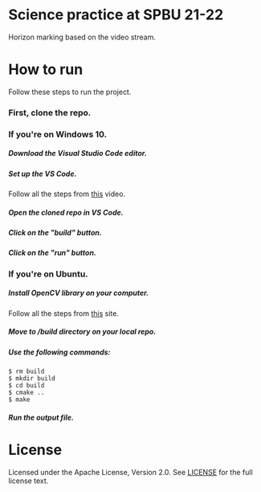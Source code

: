 # Science practice at SPBU 21-22
 Horizon marking based on the video stream.

# How to run
 Follow these steps to run the project.
 ### First, clone the repo.
 ### If you're on Windows 10.
 ##### Download the Visual Studio Code editor.
 ##### Set up the VS Code.
   Follow all the steps from [this](https://www.youtube.com/watch?v=m9HBM1m_EMU) video.
 ##### Open the cloned repo in VS Code.
 ##### Click on the "build" button.
 ##### Click on the "run" button.
 ### If you're on Ubuntu.
 ##### Install OpenCV library on your computer.
   Follow all the steps from [this](http://www.codebind.com/python/install-opencv-ubuntu-16-04-lts-python/) site.
 ##### Move to /build directory on your local repo.
 ##### Use the following commands:
  ```console
  $ rm build
  $ mkdir build
  $ cd build 
  $ cmake ..
  $ make
  ```
 ##### Run the output file.

# License
 Licensed under the Apache License, Version 2.0. See [LICENSE](LICENSE) for the full license text.
